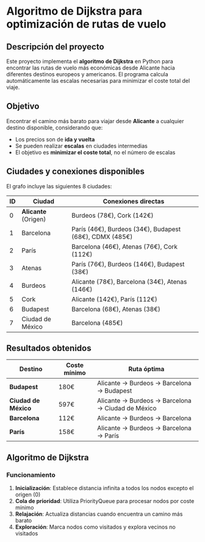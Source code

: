 # Algoritmo de Dijkstra para optimización de rutas de vuelo

## Descripción del proyecto

Este proyecto implementa el **algoritmo de Dijkstra** en Python para encontrar las rutas de vuelo más económicas desde Alicante hacia diferentes destinos europeos y americanos. El programa calcula automáticamente las escalas necesarias para minimizar el coste total del viaje.

## Objetivo

Encontrar el camino más barato para viajar desde **Alicante** a cualquier destino disponible, considerando que:
- Los precios son de **ida y vuelta**
- Se pueden realizar **escalas** en ciudades intermedias
- El objetivo es **minimizar el coste total**, no el número de escalas

## Ciudades y conexiones disponibles

El grafo incluye las siguientes 8 ciudades:

| ID | Ciudad | Conexiones directas |
|----|--------|-------------------|
| 0  | **Alicante** (Origen) | Burdeos (78€), Cork (142€) |
| 1  | Barcelona | París (46€), Burdeos (34€), Budapest (68€), CDMX (485€) |
| 2  | París | Barcelona (46€), Atenas (76€), Cork (112€) |
| 3  | Atenas | París (76€), Burdeos (146€), Budapest (38€) |
| 4  | Burdeos | Alicante (78€), Barcelona (34€), Atenas (146€) |
| 5  | Cork | Alicante (142€), París (112€) |
| 6  | Budapest | Barcelona (68€), Atenas (38€) |
| 7  | Ciudad de México | Barcelona (485€) |

## Resultados obtenidos

| Destino | Coste mínimo | Ruta óptima |
|---------|--------------|-------------|
| **Budapest** | 180€ | Alicante → Burdeos → Barcelona → Budapest |
| **Ciudad de México** | 597€ | Alicante → Burdeos → Barcelona → Ciudad de México |
| **Barcelona** | 112€ | Alicante → Burdeos → Barcelona |
| **París** | 158€ | Alicante → Burdeos → Barcelona → París |


## Algoritmo de Dijkstra

### Funcionamiento
1. **Inicialización**: Establece distancia infinita a todos los nodos excepto el origen (0)
2. **Cola de prioridad**: Utiliza PriorityQueue para procesar nodos por coste mínimo
3. **Relajación**: Actualiza distancias cuando encuentra un camino más barato
4. **Exploración**: Marca nodos como visitados y explora vecinos no visitados
